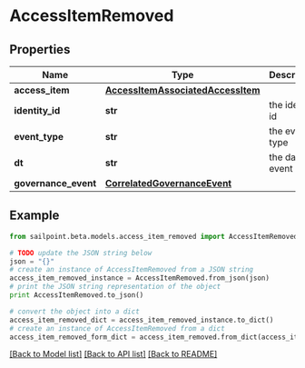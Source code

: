 # AccessItemRemoved


## Properties

Name | Type | Description | Notes
------------ | ------------- | ------------- | -------------
**access_item** | [**AccessItemAssociatedAccessItem**](AccessItemAssociatedAccessItem.md) |  | [optional] 
**identity_id** | **str** | the identity id | [optional] 
**event_type** | **str** | the event type | [optional] 
**dt** | **str** | the date of event | [optional] 
**governance_event** | [**CorrelatedGovernanceEvent**](CorrelatedGovernanceEvent.md) |  | [optional] 

## Example

```python
from sailpoint.beta.models.access_item_removed import AccessItemRemoved

# TODO update the JSON string below
json = "{}"
# create an instance of AccessItemRemoved from a JSON string
access_item_removed_instance = AccessItemRemoved.from_json(json)
# print the JSON string representation of the object
print AccessItemRemoved.to_json()

# convert the object into a dict
access_item_removed_dict = access_item_removed_instance.to_dict()
# create an instance of AccessItemRemoved from a dict
access_item_removed_form_dict = access_item_removed.from_dict(access_item_removed_dict)
```
[[Back to Model list]](../README.md#documentation-for-models) [[Back to API list]](../README.md#documentation-for-api-endpoints) [[Back to README]](../README.md)


